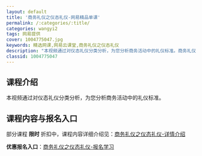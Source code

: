 ```yaml
---
layout: default
title: '商务礼仪之仪态礼仪-网易精品单课'
permalink: /:categories/:title/
categories: wangyi2
tags: 网易提供
cover: 1004775047.jpg
keywords: 精选网课,网易云课堂,商务礼仪之仪态礼仪
description: "本视频通过对仪态礼仪分类分析，为您分析商务活动中的礼仪标准。商务礼仪之仪态礼仪"
classid: 1004775047
---
```


## 课程介绍

本视频通过对仪态礼仪分类分析，为您分析商务活动中的礼仪标准。

## 课程内容与报名入口

部分课程 **限时** 折扣中，课程内容详细介绍见：[商务礼仪之仪态礼仪-详情介绍](https://study.163.com/course/introduction/1004775047.htm?share=1&shareId=1025206652&utm_campaign=share&utm_medium=iphoneShare&utm_source=&utm_u=1025206652)

**优惠报名入口**：[商务礼仪之仪态礼仪-报名学习](https://study.163.com/course/introduction/1004775047.htm?share=1&shareId=1025206652&utm_campaign=share&utm_medium=iphoneShare&utm_source=&utm_u=1025206652)


